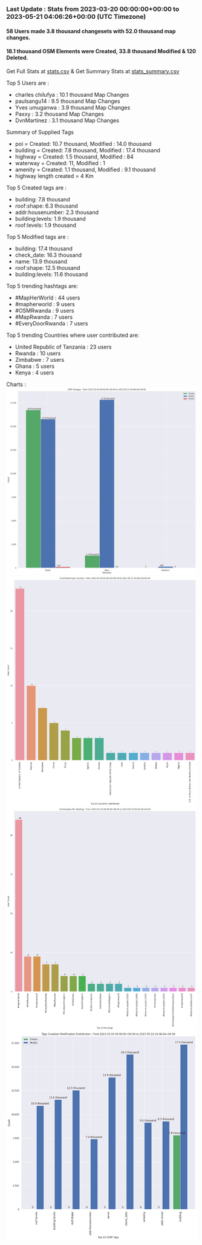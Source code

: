 ### Last Update : Stats from 2023-03-20 00:00:00+00:00 to 2023-05-21 04:06:26+00:00 (UTC Timezone)

#### 58 Users made 3.8 thousand changesets with 52.0 thousand map changes.
#### 18.1 thousand OSM Elements were Created, 33.8 thousand Modified & 120 Deleted.
Get Full Stats at [stats.csv](/stats/mapherworld/Daily/stats.csv)
 & Get Summary Stats at [stats_summary.csv](/stats/mapherworld/Daily/stats_summary.csv)

Top 5 Users are : 
- charles chilufya : 10.1 thousand Map Changes
- paulsangu14 : 9.5 thousand Map Changes
- Yves umuganwa : 3.9 thousand Map Changes
- Paxxy : 3.2 thousand Map Changes
- DvnMartinez : 3.1 thousand Map Changes

Summary of Supplied Tags
- poi = Created: 10.7 thousand, Modified : 14.0 thousand
- building = Created: 7.8 thousand, Modified : 17.4 thousand
- highway = Created: 1.5 thousand, Modified : 84
- waterway = Created: 11, Modified : 1
- amenity = Created: 1.1 thousand, Modified : 9.1 thousand
- highway length created = 4 Km


Top 5 Created tags are :
- building: 7.8 thousand
- roof:shape: 6.3 thousand
- addr:housenumber: 2.3 thousand
- building:levels: 1.9 thousand
- roof:levels: 1.9 thousand


Top 5 Modified tags are :
- building: 17.4 thousand
- check_date: 16.3 thousand
- name: 13.9 thousand
- roof:shape: 12.5 thousand
- building:levels: 11.6 thousand


Top 5 trending hashtags are:
- #MapHerWorld : 44 users
- #mapherworld : 9 users
- #OSMRwanda : 9 users
- #MapRwanda : 7 users
- #EveryDoorRwanda : 7 users


Top 5 trending Countries where user contributed are:
- United Republic of Tanzania : 23 users
- Rwanda : 10 users
- Zimbabwe : 7 users
- Ghana : 5 users
- Kenya : 4 users


 Charts : 
![Alt text](./stats_osm_changes.png) 
![Alt text](./stats_users_per_country.png) 
![Alt text](./stats_users_per_hashtag.png) 
![Alt text](./stats_tags.png) 
